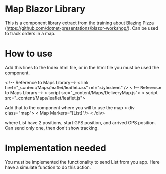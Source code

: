 ﻿# Map Blazor Library
This is a component library extract from the training about Blazing Pizza (https://github.com/dotnet-presentations/blazor-workshop/). Can be used to track orders in a map.

# How to use
Add this lines to the Index.html file, or in the html file you must be used the component.

< !-- Reference to Maps Library-->
< link href="_content/Maps/leaflet/leaflet.css" rel="stylesheet" />
< !-- Reference to Maps Library-->
< script src="_content/Maps/DeliveryMap.js"></script>
< script src="_content/Maps/leaflet/leaflet.js"></script>

Add that to the component where you will to use the map
< div class="map">
    < Map Markers="[List<Marker>]"/>
< /div>    

where List<Marker> have 2 positions, start GPS position, and arrived GPS position. Can send only one, then don't show tracking.

# Implementation needed
You must be implemented the functionality to send List<Marker> from you app. Here have a simulate function to do this action.

